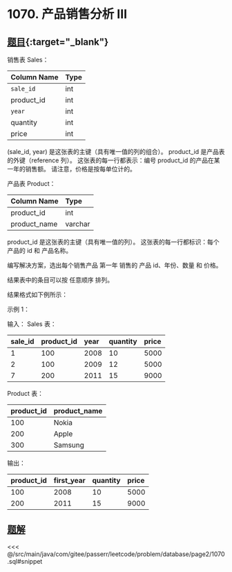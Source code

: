 # 1070. 产品销售分析 III
## [题目](https://leetcode.cn/problems/product-sales-analysis-iii/){:target="_blank"}

销售表 Sales：

| Column Name | Type |
|:------------|:-----|
| `sale_id`   | int  |
| product_id  | int  |
| `year`      | int  |
| quantity    | int  |
| price       | int  |

(sale_id, year) 是这张表的主键（具有唯一值的列的组合）。
product_id 是产品表的外键（reference 列）。
这张表的每一行都表示：编号 product_id 的产品在某一年的销售额。
请注意，价格是按每单位计的。

产品表 Product：

| Column Name  | Type    |
|:-------------|:--------|
| product_id   | int     |
| product_name | varchar |

product_id 是这张表的主键（具有唯一值的列）。
这张表的每一行都标识：每个产品的 id 和 产品名称。

编写解决方案，选出每个销售产品 第一年 销售的 产品 id、年份、数量 和 价格。

结果表中的条目可以按 任意顺序 排列。

结果格式如下例所示：

示例 1：

输入：
Sales 表：

| sale_id | product_id | year | quantity | price |
|:--------|:-----------|:-----|:---------|:------|
| 1       | 100        | 2008 | 10       | 5000  |
| 2       | 100        | 2009 | 12       | 5000  |
| 7       | 200        | 2011 | 15       | 9000  |

Product 表：

| product_id | product_name |
|:-----------|:-------------|
| 100        | Nokia        |
| 200        | Apple        |
| 300        | Samsung      |

输出：

| product_id | first_year | quantity | price |
|:-----------|:-----------|:---------|:------|
| 100        | 2008       | 10       | 5000  |
| 200        | 2011       | 15       | 9000  |

## [题解](https://github.com/PasseRR/JavaLeetCode/blob/master/src/main/java/com/gitee/passerr/leetcode/problem/database/page2/1070.sql)

<<< @/src/main/java/com/gitee/passerr/leetcode/problem/database/page2/1070.sql#snippet
